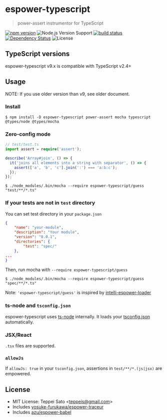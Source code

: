 # espower-typescript

> power-assert instrumentor for TypeScript

[![npm version][npm-image]][npm-url]
![Node.js Version Support][node-version]
[![build status][travis-image]][travis-url]
[![Dependency Status][deps-image]][deps-url]
![License][license]

## TypeScript versions

espower-typescript v9.x is compatible with TypeScript v2.4+

## Usage

NOTE: If you use older version than v9, see older document.

### Install

```console
$ npm install -D espower-typescript power-assert mocha typescript @types/node @types/mocha
```

### Zero-config mode

```typescript
// test/test.ts
import assert = require('assert');

describe('Array#join', () => {
  it('joins all elements into a string with separator', () => {
    assert(['a', 'b', 'c'].join(':') === 'a:b:c');
  });
});
```

```console
$ ./node_modules/.bin/mocha --require espower-typescript/guess "test/**/*.ts"
```

### If your tests are not in `test` directory

You can set test directory in your `package.json`

```json
{
    "name": "your-module",
    "description": "Your module",
    "version": "0.0.1",
    "directories": {
        "test": "spec/"
    },
...
}
```

Then, run mocha with `--require espower-typescript/guess`

```console
$ ./node_modules/.bin/mocha --require espower-typescript/guess "spec/**/*.ts"
```

Note: `'espower-typescript/guess'` is inspired by [intelli-espower-loader](https://github.com/azu/intelli-espower-loader)

### ts-node and `tsconfig.json`

espower-typescript uses [ts-node](https://github.com/TypeStrong/ts-node) internally.
It loads your [tsconfig.json](https://github.com/Microsoft/TypeScript/wiki/tsconfig.json) automatically.

### JSX/React

`.tsx` files are supported.

### `allowJs`

If `allowJs: true` in your `tsconfig.json`, assertions in `test/**/*.(js|jsx)` are empowered.

## License

- MIT License: Teppei Sato &lt;teppeis@gmail.com&gt;
- Includes [yosuke-furukawa/espower-traceur](https://github.com/yosuke-furukawa/espower-traceur)
- Includes [azu/espower-babel](https://github.com/azu/espower-babel)

[npm-image]: https://img.shields.io/npm/v/espower-typescript.svg
[npm-url]: https://npmjs.org/package/espower-typescript
[travis-image]: https://travis-ci.org/power-assert-js/espower-typescript.svg?branch=master
[travis-url]: https://travis-ci.org/power-assert-js/espower-typescript
[deps-image]: https://david-dm.org/power-assert-js/espower-typescript.svg
[deps-url]: https://david-dm.org/power-assert-js/espower-typescript
[node-version]: https://img.shields.io/badge/Node.js%20support-v6,v8,v10-brightgreen.svg
[license]: https://img.shields.io/npm/l/espower-typescript.svg
